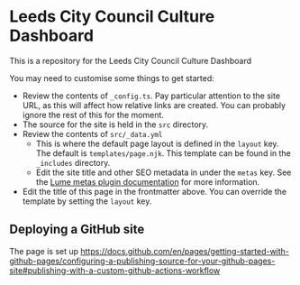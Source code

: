 # Leeds City Council Culture Dashboard

This is a repository for the Leeds City Council Culture Dashboard

You may need to customise some things to get started:

* Review the contents of `_config.ts`. Pay particular attention to the site URL,
  as this will affect how relative links are created. You can probably ignore
  the rest of this for the moment.
* The source for the site is held in the `src` directory.
* Review the contents of `src/_data.yml`
    * This is where the default page layout is defined in the `layout` key.
      The default is `templates/page.njk`. This template can be found in the
      `_includes` directory.
    * Edit the site title and other SEO metadata in  under the
      `metas` key. See the [Lume metas plugin documentation](https://lume.land/plugins/metas/)
      for more information.
* Edit the title of this page in the frontmatter above. You can override the
  template by setting the `layout` key. 

## Deploying a GitHub site

The page is set up 
https://docs.github.com/en/pages/getting-started-with-github-pages/configuring-a-publishing-source-for-your-github-pages-site#publishing-with-a-custom-github-actions-workflow

